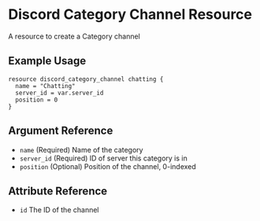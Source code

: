 # Discord Category Channel Resource

A resource to create a Category channel

## Example Usage

```hcl-terraform
resource discord_category_channel chatting {
  name = "Chatting"
  server_id = var.server_id
  position = 0
}
```

## Argument Reference

* `name` (Required) Name of the category
* `server_id` (Required) ID of server this category is in
* `position` (Optional) Position of the channel, 0-indexed

## Attribute Reference

* `id` The ID of the channel
